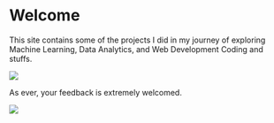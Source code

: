 # Welcome

This site contains some of the projects I did in my journey of exploring Machine Learning, Data Analytics, and  Web Development Coding and stuffs.

![](https://media.giphy.com/media/NouHmynru3nXO/giphy.gif)

As ever, your feedback is extremely welcomed.

![](https://media.giphy.com/media/5dYeglPmPC5lL7xYhs/giphy.gif)

